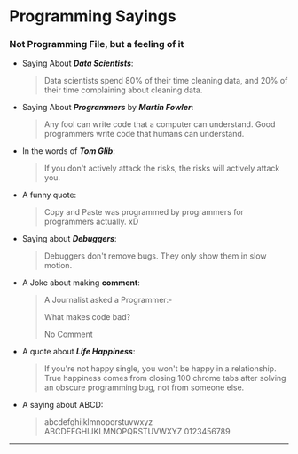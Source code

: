 # Programming Sayings
### Not Programming File, but a feeling of it

- Saying About ***Data Scientists***:
  > Data scientists spend 80% of their time cleaning data, and 20% of their time complaining about cleaning data.

- Saying About ***Programmers*** by ***Martin Fowler***:
  > Any fool can write code that a computer can understand. Good programmers write code that humans can understand.
- In the words of ***Tom Glib***:
  > If you don't actively attack the risks, the risks will actively attack you.
- A funny quote:
  > Copy and Paste was programmed by programmers for programmers actually. xD
- Saying about ***Debuggers***:
  > Debuggers don't remove bugs. They only show them in slow motion.
- A Joke about making **comment**:
  > A Journalist asked a Programmer:- 
  > 
  > What makes code bad? 
  > 
  > No Comment
- A quote about ***Life Happiness***:
  > If you're not happy single, you won't be happy in a relationship. True happiness comes from closing 100 chrome 
    tabs after solving an obscure programming bug, not from someone else.
- A saying about ABCD:
  > abcdefghijklmnopqrstuvwxyz
  > ABCDEFGHIJKLMNOPQRSTUVWXYZ
  >0123456789

---
